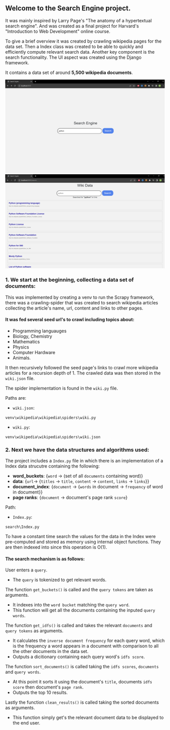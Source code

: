 ## Welcome to the Search Engine project.

It was mainly inspired by Larry Page's "The anatomy of a hypertextual search engine". And was created as a final project for Harvard's "Introduction to Web Development" online course.

To give a brief overview it was created by crawling wikipedia pages for the data set. Then a Index class was created to be able to quickly and efficiently compute relevant search data. Another key component is the search functionality. The UI aspect was created using the Django framework.

It contains a data set of around **5,500 wikipedia documents**.

![Alt text](image-1.png)
![Alt text](image.png)

### 1. We start at the beginning, collecting a data set of documents:

This was implemented by creating a venv to run the Scrapy framework, there was a crawling-spider that was created to search wikipedia articles collecting the article's name, url, content and links to other pages.

#### It was fed several seed url's to crawl including topics about:

- Programming languauges
- Biology, Chemistry
- Mathematics
- Physics
- Computer Hardware
- Animals.

It then recursively followed the seed page's links to crawl more wikipedia articles for a recursion depth of 1. The crawled data was then stored in the `wiki.json` file.

The spider implementation is found in the `wiki.py` file.

Paths are:

- `wiki.json`:

```
venv\wikipedia\wikipedia\spiders\wiki.py
```

- `wiki.py`:

```
venv\wikipedia\wikipedia\spiders\wiki.json
```

### 2. Next we have the data structures and algorithms used:

The project includes a `Index.py` file in which there is an implementation of a Index data strucutre containing the following:

- **word_buckets**: {`word` -> (set of all `documents` containing word)}
- **data**: {`url`-> {`titles` -> `title`, `content` -> `content`, `links` -> `links`}}
- **document_index**: {`document` -> {`words` in document -> `frequency` of word in document}}
- **page ranks**: {`document` -> document's page rank `score`}

Path:

- `Index.py`:

```
search\Index.py
```

To have a constant time search the values for the data in the Index were pre-computed and stored as memory using internal object functions. They are then indexed into since this operation is O(1).

#### The search mechanism is as follows:

User enters a `query`.

- The `query` is tokenized to get relevant words.

The function `get_buckets()` is called and the `query tokens` are taken as arguments.

- It indexes into the `word bucket` matching the `query word`.
- This function will get all the documents containing the inputed `query words`.

The function `get_idfs()` is called and takes the relevant `documents` and `query tokens` as arguments.

- It calculates the `inverse document frequency` for each query word, which is the frequency a word appears in a document with comparison to all the other documents in the data set.
- Outputs a dicitionary containing each query word's `idfs score`.

The function `sort_documents()` is called taking the `idfs scores`, `documents` and `query words`.

- At this point it sorts it using the document's `title`, documents `idfs score` then document's `page rank`.
- Outputs the top 10 results.

Lastly the function `clean_results()` is called taking the sorted documents as arguments.

- This function simply get's the relevant document data to be displayed to the end user.
